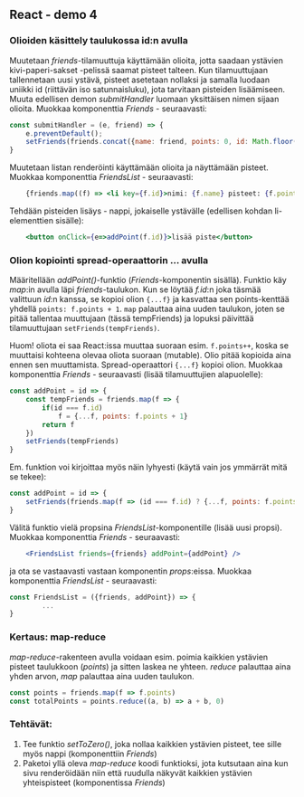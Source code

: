 ## React - demo 4

### Olioiden käsittely taulukossa id:n avulla

Muutetaan *friends*-tilamuuttuja käyttämään olioita, jotta saadaan ystävien kivi-paperi-sakset -pelissä saamat pisteet talteen. Kun tilamuuttujaan tallennetaan uusi ystävä, pisteet asetetaan nollaksi ja samalla luodaan uniikki id (riittävän iso satunnaisluku), jota tarvitaan pisteiden lisäämiseen. Muuta edellisen demon *submitHandler* luomaan yksittäisen nimen sijaan olioita. Muokkaa komponenttia *Friends* - seuraavasti: 

```jsx
const submitHandler = (e, friend) => {
    e.preventDefault();
    setFriends(friends.concat({name: friend, points: 0, id: Math.floor(Math.random()*1000000)}));
}
```

Muutetaan listan renderöinti käyttämään olioita ja näyttämään pisteet. Muokkaa komponenttia *FriendsList* - seuraavasti: 

```jsx
    {friends.map((f) => <li key={f.id}>nimi: {f.name} pisteet: {f.points}</li>)}
```

Tehdään pisteiden lisäys - nappi, jokaiselle ystävälle (edellisen kohdan li-elementtien sisälle):

```jsx
    <button onClick={e=>addPoint(f.id)}>lisää piste</button>
```

### Olion kopiointi spread-operaattorin ... avulla

Määritellään *addPoint()*-funktio (*Friends*-komponentin sisällä). Funktio käy *map*:in avulla läpi *friends*-taulukon. Kun se löytää *f.id*:n joka täsmää valittuun *id*:n kanssa, se kopioi olion `{...f}` ja kasvattaa sen points-kenttää yhdellä `points: f.points + 1`. `map` palauttaa aina uuden taulukon, joten se pitää tallentaa muuttujaan (tässä tempFriends) ja lopuksi päivittää tilamuuttujaan `setFriends(tempFriends)`.

Huom! oliota ei saa React:issa muuttaa suoraan esim. `f.points++`, koska se muuttaisi kohteena olevaa oliota suoraan (mutable). Olio pitää kopioida aina ennen sen muuttamista. Spread-operaattori `{...f}` kopioi olion. Muokkaa komponenttia *Friends* - seuraavasti (lisää tilamuuttujien alapuolelle): 

```jsx
const addPoint = id => {
    const tempFriends = friends.map(f => {
        if(id === f.id)
            f = {...f, points: f.points + 1}
        return f
    })
    setFriends(tempFriends)
}
```

Em. funktion voi kirjoittaa myös näin lyhyesti (käytä vain jos ymmärrät mitä se tekee):

```jsx
const addPoint = id => {
    setFriends(friends.map(f => (id === f.id) ? {...f, points: f.points + 1} : f}))
}
```

Välitä funktio vielä propsina *FriendsList*-komponentille (lisää uusi propsi). Muokkaa komponenttia *Friends* - seuraavasti: 

```jsx
    <FriendsList friends={friends} addPoint={addPoint} />
```

ja ota se vastaavasti vastaan komponentin *props*:eissa. Muokkaa komponenttia *FriendsList* - seuraavasti: 

```jsx
const FriendsList = ({friends, addPoint}) => {
        ...
}
```

### Kertaus: map-reduce

*map-reduce*-rakenteen avulla voidaan esim. poimia kaikkien ystävien pisteet taulukkoon (*points*) ja sitten laskea ne yhteen. *reduce* palauttaa aina yhden arvon, *map* palauttaa aina uuden taulukon.

```jsx
const points = friends.map(f => f.points)
const totalPoints = points.reduce((a, b) => a + b, 0)
```

### Tehtävät:

1. Tee funktio *setToZero()*, joka nollaa kaikkien ystävien pisteet, tee sille myös nappi (komponenttiin *Friends*)
2. Paketoi yllä oleva *map-reduce* koodi funktioksi, jota kutsutaan aina kun sivu renderöidään niin että ruudulla näkyvät kaikkien ystävien yhteispisteet (komponentissa *Friends*)
